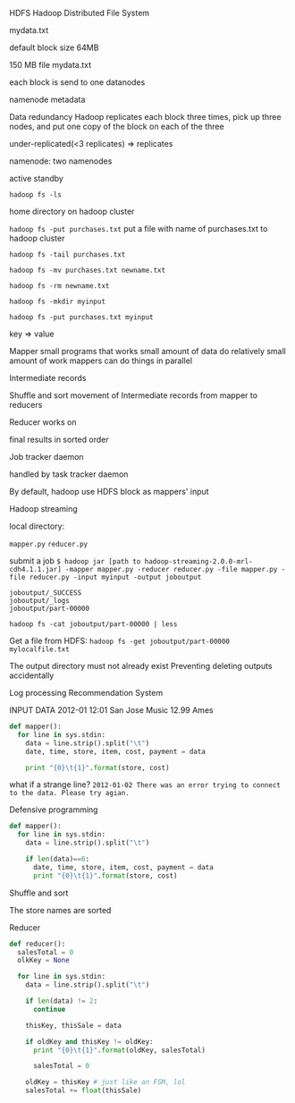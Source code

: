 HDFS
Hadoop
Distributed
File
System

mydata.txt

default block size 64MB

150 MB file mydata.txt

each block is send to one datanodes

namenode metadata

Data redundancy
Hadoop replicates each block three times, pick up three nodes, and put one
copy of the block on each of the three

under-replicated(<3 replicates) => replicates

namenode:
two namenodes

active standby

`hadoop fs -ls`

home directory on hadoop cluster

`hadoop fs -put purchases.txt`
put a file with name of purchases.txt to hadoop cluster

`hadoop fs -tail purchases.txt`

`hadoop fs -mv purchases.txt newname.txt`

`hadoop fs -rm newname.txt`

`hadoop fs -mkdir myinput`

`hadoop fs -put purchases.txt myinput`


key => value

Mapper
small programs that works small amount of data do relatively small amount of work
mappers can do things in parallel

Intermediate records

Shuffle and sort
movement of Intermediate records from mapper to reducers

Reducer
works on

final results in sorted order


Job tracker daemon

handled by task tracker daemon

By default, hadoop use HDFS block as mappers' input

Hadoop streaming

local directory:

`mapper.py`
`reducer.py`

submit a job
`$ hadoop jar [path to hadoop-streaming-2.0.0-mrl-cdh4.1.1.jar] -mapper mapper.py -reducer reducer.py -file mapper.py -file reducer.py -input myinput -output joboutput`

```
joboutput/_SUCCESS
joboutput/_logs
joboutput/part-00000
```

`hadoop fs -cat joboutput/part-00000 | less`

Get a file from HDFS:
`hadoop fs -get joboutput/part-00000 mylocalfile.txt`

The output directory must not already exist
Preventing deleting outputs accidentally

Log processing
Recommendation System

INPUT DATA
2012-01 12:01 San Jose  Music 12.99 Ames

```python
def mapper():
  for line in sys.stdin:
    data = line.strip().split("\t")
    date, time, store, item, cost, payment = data

    print "{0}\t{1}".format(store, cost)

```

what if a strange line?
`2012-01-02 There was an error trying to connect to the data. Please try agian.`

Defensive programming

```python
def mapper():
  for line in sys.stdin:
    data = line.strip().split("\t")

    if len(data)==6:
      date, time, store, item, cost, payment = data
      print "{0}\t{1}".format(store, cost)
```

Shuffle and sort

The store names are sorted


Reducer

```python
def reducer():
  salesTotal = 0
  olkKey = None

  for line in sys.stdin:
    data = line.strip().split("\t")

    if len(data) != 2:
      continue

    thisKey, thisSale = data

    if oldKey and thisKey != oldKey:
      print "{0}\t{1}".format(oldKey, salesTotal)

      salesTotal = 0

    oldKey = thisKey # just like an FSM, lol
    salesTotal += float(thisSale)
```
